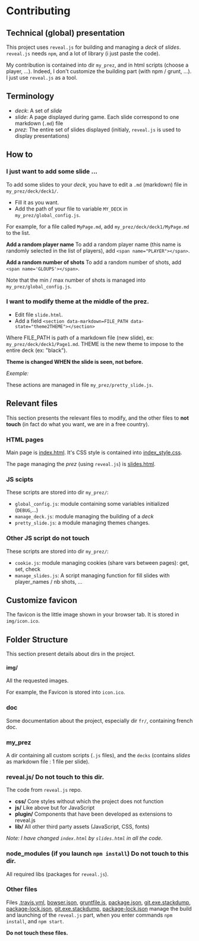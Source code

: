 # Contributing

## Technical (global) presentation
This project uses `reveal.js` for building and managing a *deck* of *slides*. `reveal.js` needs `npm`, and 
a lot of library (i just paste the code). 

My contribution is contained into dir `my_prez`, and in html scripts (choose a player, ...). Indeed, I don't
customize the building part (with npm / grunt, ...). I just use `reveal.js` as a tool.

## Terminology

* *deck*: A set of *slide*
* *slide*: A page displayed during game. Each slide correspond to one markdown (`.md`) file
* *prez*: The entire set of slides displayed (initialy, `reveal.js` is used to display presentations)

## How to

### I just want to add some slide ... 
To add some slides to your *deck*, you have to edit a `.md` (markdown) file in `my_prez/deck/deck1/`.

* Fill it as you want.
* Add the path of your file to variable `MY_DECK` in `my_prez/global_config.js`.

For example, for a file called `MyPage.md`, add `my_prez/deck/deck1/MyPage.md` to the list.

**Add a random player name**
To add a random player name (this name is randomly selected in the list of players), 
add `<span name="PLAYER"></span>`.

**Add a random number of shots**
To add a random number of shots, add `<span name='GLOUPS'></span>`.

Note that the min / max number of shots is managed into `my_prez/global_config.js`.

### I want to modify theme at the middle of the prez.

* Edit file `slide.html`.
* Add a field `<section data-markdown=FILE_PATH data-state="theme2THEME"></section>`

Where FILE_PATH is path of a markdown file (new slide), ex: `my_prez/deck/deck1/Page1.md`.
THEME is the new theme to impose to the entire deck (ex: "black"). 

**Theme is changed WHEN the slide is seen, not before.**
 
*Exemple: <section data-markdown="my_prez/deck/deck1/new_theme.md" data-state="theme2black"></section>*

These actions are managed in file `my_prez/pretty_slide.js`.       


## Relevant files
This section presents the relevant files to modify, and the other files to **not touch** (in fact do 
what you want, we are in a free country).

### HTML pages
Main page is [index.html](index.html). It's CSS style is contained into
[index_style.css](index_style.css).

The page managing the *prez* (using `reveal.js`) is [slides.html](slides.html).

### JS scipts
These scripts are stored into dir `my_prez/`:
* `global_config.js`: module containing some variables initialized (`DEBUG`,...)
* `manage_deck.js`: module managing the building of a *deck*
* `pretty_slide.js`: a module managing themes changes. 

### Other JS script **do not touch**
These scripts are stored into dir `my_prez/`:
* `cookie.js`: module managing cookies (share vars between pages): get, set, check
* `manage_slides.js`: A script managing function for fill slides with player_names / nb shots, ...

## Customize favicon
The favicon is the little image shown in your browser tab. It is stored in `img/icon.ico`.

## Folder Structure
This section present details about dirs in the project.

#### img/
All the requested images.

For example, the Favicon is stored into `icon.ico`.

### doc
Some documentation about the project, especially dir `fr/`, containing french doc.

### my_prez
A dir containing all custom scripts (`.js` files), and the `decks` (contains *slides* as markdown file
 : 1 file per slide).
 
### reveal.js/ **Do not touch to this dir.**
The code from `reveal.js` repo.

- **css/** Core styles without which the project does not function
- **js/** Like above but for JavaScript
- **plugin/** Components that have been developed as extensions to reveal.js
- **lib/** All other third party assets (JavaScript, CSS, fonts)

*Note: I have changed `index.html` by `slides.html` in all the code.*

### node_modules (if you launch `npm install`) **Do not touch to this dir.**
All required libs (packages for `reveal.js`).

### Other files
Files [.travis.yml](.travis.yml), [bowser.json](bower.json), [gruntfile.js](gruntfile.js), 
[package.json](package.json), [git.exe.stackdump](git.exe.stackdump),
[package-lock.json](package-lock.json), [git.exe.stackdump](git.exe.stackdump),
[package-lock.json](package-lock.json) manage the build and launching of the `reveal.js` part, 
when you enter commands `npm install`, and `npm start`.

**Do not touch these files.**